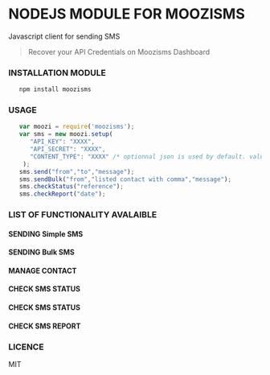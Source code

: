 # NODEJS MODULE FOR MOOZISMS
Javascript client for sending SMS 

> Recover your API Credentials on Moozisms Dashboard

### INSTALLATION MODULE

```javascript
   npm install moozisms
```

### USAGE

```javascript
   var moozi = require('moozisms');
   var sms = new moozi.setup(
      "API_KEY": "XXXX", 
      "API_SECRET": "XXXX",
      "CONTENT_TYPE": "XXXX" /* optionnal json is used by default. value possible (json or xml) */
    );
   sms.send("from","to","message"); 
   sms.sendBulk("from","listed contact with comma","message");
   sms.checkStatus("reference");
   sms.checkReport("date");

```


### LIST OF FUNCTIONALITY AVALAIBLE

#### SENDING Simple SMS
#### SENDING Bulk SMS
#### MANAGE CONTACT 
#### CHECK SMS STATUS 
#### CHECK SMS STATUS 
#### CHECK SMS REPORT 



### LICENCE 
MIT